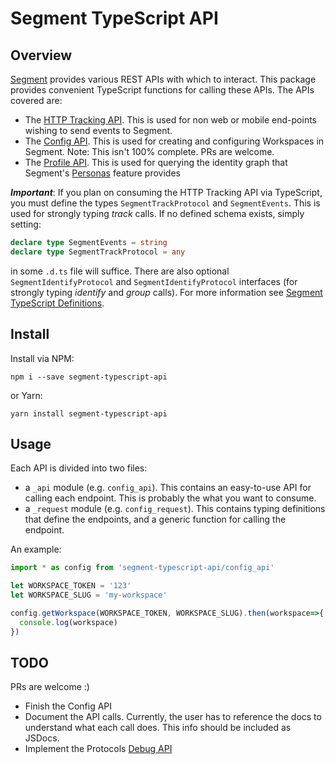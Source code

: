 Segment TypeScript API
===

Overview
---

[Segment](https://segment.com) provides various REST APIs with which to interact. This package provides convenient TypeScript functions for calling these APIs. The APIs covered are:

 * The [HTTP Tracking API](https://segment.com/docs/connections/sources/catalog/libraries/server/http-api/). This is used for non web or mobile end-points wishing to send events to Segment.
 * The [Config API](https://segment.com/docs/config-api/). This is used for creating and configuring Workspaces in Segment. Note: This isn't 100% complete. PRs are welcome.
 * The [Profile API](https://segment.com/docs/personas/profile-api/). This is used for querying the identity graph that Segment's [Personas](https://segment.com/product/personas) feature provides

***Important***: If you plan on consuming the HTTP Tracking API via TypeScript, you must define the types ```SegmentTrackProtocol``` and ```SegmentEvents```. This is used for strongly typing *track* calls. If no defined schema exists, simply setting: 
```ts 
declare type SegmentEvents = string
declare type SegmentTrackProtocol = any
``` 
in some ```.d.ts``` file will suffice. There are also optional ```SegmentIdentifyProtocol``` and ```SegmentIdentifyProtocol``` interfaces (for strongly typing *identify* and *group* calls). For more information see [Segment TypeScript Definitions](https://github.com/christyharagan/segment-typescript-definitions).


Install
---

Install via NPM:

```
npm i --save segment-typescript-api
```

or Yarn:

```
yarn install segment-typescript-api
```

Usage
---

Each API is divided into two files:

 * a ```_api``` module (e.g. ```config_api```). This contains an easy-to-use API for calling each endpoint. This is probably the what you want to consume.
 * a ```_request``` module (e.g. ```config_request```). This contains typing definitions that define the endpoints, and a generic function for calling the endpoint.

An example:

```ts
import * as config from 'segment-typescript-api/config_api'

let WORKSPACE_TOKEN = '123'
let WORKSPACE_SLUG = 'my-workspace'

config.getWorkspace(WORKSPACE_TOKEN, WORKSPACE_SLUG).then(workspace=>{
  console.log(workspace)
})
```

TODO
---

PRs are welcome :)

 * Finish the Config API
 * Document the API calls. Currently, the user has to reference the docs to understand what each call does. This info should be included as JSDocs.
 * Implement the Protocols [Debug API](https://segment.com/docs/protocols/apis-and-extensions/#debug-endpoint)